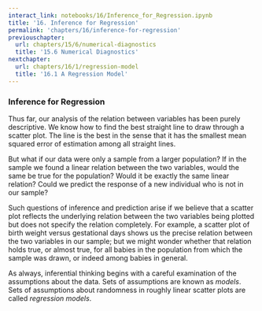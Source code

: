 ```yaml
---
interact_link: notebooks/16/Inference_for_Regression.ipynb
title: '16. Inference for Regression'
permalink: 'chapters/16/inference-for-regression'
previouschapter:
  url: chapters/15/6/numerical-diagnostics
  title: '15.6 Numerical Diagnostics'
nextchapter:
  url: chapters/16/1/regression-model
  title: '16.1 A Regression Model'
---
```


### Inference for Regression ###

Thus far, our analysis of the relation between variables has been purely descriptive. We know how to find the best straight line to draw through a scatter plot. The line is the best in the sense that it has the smallest mean squared error of estimation among all straight lines.

But what if our data were only a sample from a larger population? If in the sample we found a linear relation between the two variables, would the same be true for the population? Would it be exactly the same linear relation? Could we predict the response of a new individual who is not in our sample?

Such questions of inference and prediction arise if we believe that a scatter plot reflects the underlying relation between the two variables being plotted but does not specify the relation completely. For example, a scatter plot of birth weight versus gestational days shows us the precise relation between the two variables in our sample; but we might wonder whether that relation holds true, or almost true, for all babies in the population from which the sample was drawn, or indeed among babies in general.

As always, inferential thinking begins with a careful examination of the assumptions about the data. Sets of assumptions are known as *models*. Sets of assumptions about randomness in roughly linear scatter plots are called *regression models*.
